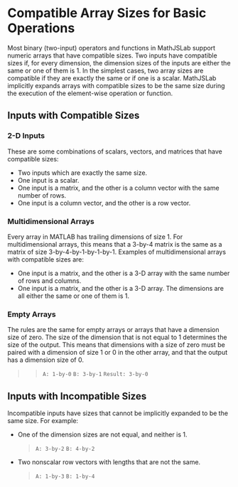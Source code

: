 # Compatible Array Sizes for Basic Operations

Most binary (two-input) operators and functions in MathJSLab support numeric
arrays that have compatible sizes. Two inputs have compatible sizes if, for
every dimension, the dimension sizes of the inputs are either the same or one
of them is 1. In the simplest cases, two array sizes are compatible if they are
exactly the same or if one is a scalar. MathJSLab implicitly expands arrays
with compatible sizes to be the same size during the execution of the
element-wise operation or function.

## Inputs with Compatible Sizes

### 2-D Inputs

These are some combinations of scalars, vectors, and matrices that have
compatible sizes:

- Two inputs which are exactly the same size.
- One input is a scalar.
- One input is a matrix, and the other is a column vector with the same number
  of rows.
- One input is a column vector, and the other is a row vector.

### Multidimensional Arrays

Every array in MATLAB has trailing dimensions of size 1. For multidimensional
arrays, this means that a 3-by-4 matrix is the same as a matrix of size
3-by-4-by-1-by-1-by-1. Examples of multidimensional arrays with compatible
sizes are:

- One input is a matrix, and the other is a 3-D array with the same number of
  rows and columns.
- One input is a matrix, and the other is a 3-D array. The dimensions are all
  either the same or one of them is 1.

### Empty Arrays

The rules are the same for empty arrays or arrays that have a dimension size of
zero. The size of the dimension that is not equal to 1 determines the size of
the output. This means that dimensions with a size of zero must be paired with
a dimension of size 1 or 0 in the other array, and that the output has a
dimension size of 0.

> > `A: 1-by-0` `B: 3-by-1` `Result: 3-by-0`

## Inputs with Incompatible Sizes

Incompatible inputs have sizes that cannot be implicitly expanded to be the
same size. For example:

- One of the dimension sizes are not equal, and neither is 1.
    > `A: 3-by-2` `B: 4-by-2`
- Two nonscalar row vectors with lengths that are not the same.
    > `A: 1-by-3` `B: 1-by-4`

